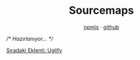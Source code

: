 <h1 align="center">Sourcemaps</h1>

<p align="center">
    <a href="https://www.npmjs.com/package/gulp-sourcemaps">npmjs</a> · 
    <a href="https://github.com/gulp-sourcemaps/gulp-sourcemaps">github</a>
</p>

<i>/* Hazırlanıyor... */</i>

<a href="https://omergulcicek.github.io/gulp/eklentiler/uglify">Sıradaki Eklenti: Uglify</a>
